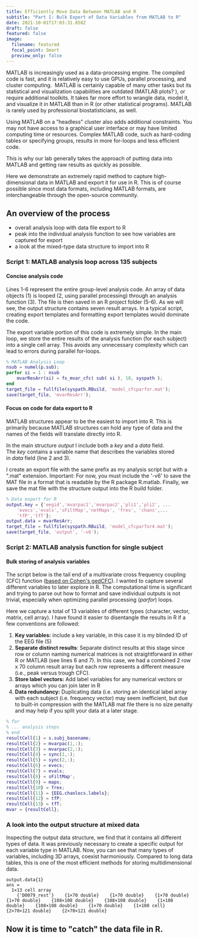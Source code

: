 ```yaml
---
title: Efficiently Move Data Between MATLAB and R
subtitle: "Part I: Bulk Export of Data Variables from MATLAB to R"
date: 2021-10-01T17:03:31.858Z
draft: false
featured: false
image:
  filename: featured
  focal_point: Smart
  preview_only: false
---
```

MATLAB is increasingly used as a data-processing engine. The compiled code is fast, and it is relatively easy to use GPUs, parallel processing, and cluster computing.  MATLAB is certainly capable of many other tasks but its statistical and visualization capabilities are outdated (MATLAB plots? ), or require additional toolkits. It takes far more effort to wrangle data, model it, and visualize it in MATLAB than in R (or other statistical programs). MATLAB is rarely used by professional biostatisticians, as well.

Using MATLAB on a "headless" cluster also adds additional constraints. You may not have access to a graphical user interface or may have limited computing time or resources. Complex MATLAB code, such as hard-coding tables or specifying groups, results in more for-loops and less efficient code.

This is why our lab generally takes the approach of putting data into MATLAB and getting raw results as quickly as possible. 

Here we demonstrate an extremely rapid method to capture high-dimensional data in MATLAB and export it for use in R. This is of course possible since most data formats, including MATLAB formats, are interchangeable through the open-source community.

## An overview of the process

* overall analysis loop with data file export to R
* peak into the individual analysis function to see how variables are captured for export
* a look at the mixed-type data structure to import into R

### Script 1: MATLAB analysis loop across 135 subjects

#### Concise analysis code

Lines 1-6 represent the entire group-level analysis code. An array of data objects (1) is looped (2, using parallel processing) through an analysis function (3). The file is then saved in an R project folder (5-6). As we will see, the output structure contains seven result arrays. In a typical script, creating export templates and formatting export templates would dominate the code.

The export variable portion of this code is extremely simple. In the main loop, we store the entire results of the analysis function (for each subject) into a single cell array. This avoids any unnecessary complexity which can lead to errors during parallel for-loops.

```matlab
% MATLAB Analysis Loop
nsub = numel(p.sub); 
parfor si = 1 : nsub  
    mvarResArr(si) = fx_mvar_cfc( sub( si ), 10, syspath );
end
target_file = fullfile(syspath.RBuild, 'model_cfcparfor.mat');
save(target_file, 'mvarResArr');
```

#### Focus on code for data export to R

MATLAB structures appear to be the easiest to import into R. This is primarily because MATLAB structures can hold any type of data and the names of the fields will translate directly into R. 

In the main structure *output* I include both a *key* and a *data* field. The *key* contains a variable name that describes the variables stored in *data* field (line 2 and 3).

I create an export file with the same prefix as my analysis script but with a ".mat" extension. Important: For now, you must include the '-v6' to save the MAT file in a format that is readable by the R package R.matlab. Finally, we save the mat file with the structure output into the R build folder.

```matlab
% Data export for R
output.key = {'eegid','mvarpac1','mvarpac2','pli1','pli2', ...
    'evecs','evals','sFiltMap','netMaps', 'frex', 'chans',...
    'tfP','tfT'};
output.data = mvarResArr;
target_file = fullfile(syspath.RBuild, 'model_cfcparfor4.mat');
save(target_file, 'output', '-v6');
```

### Script 2: MATLAB analysis function for single subject

#### Bulk storing of analysis variables

The script below is the tail end of a multivariate cross frequency coupling (CFC) function ([based on Cohen's gedCFC](https://www.ncbi.nlm.nih.gov/pmc/articles/PMC5262375/)). I wanted to capture several different variables to later explore in R. The computational time is significant and trying to parse out how to format and save individual outputs is not trivial, especially when optimizing parallel processing (*parfor*) loops.

Here we capture a total of 13 variables of different types (character, vector, matrix, cell array). I have found it easier to disentangle the results in R if a few conventions are followed:

1. **Key variables:** include a key variable, in this case it is my blinded ID of the EEG file (5)
2. **Separate distinct results**: Separate distinct results at this stage since row or column naming numerical matrices is not straightforward in either R or MATLAB (see lines 6 and 7). In this case, we had a combined 2 row x 70 column result array but each row represents a different measure (i.e., peak versus trough CFC). 
3. **Store label vectors:** Add label variables for any numerical vectors or arrays which you can join later in R
4. **Data redundancy:** Duplicating data (i.e. storing an identical label array with each subject (i.e. frequency vector) may seem inefficient, but due to built-in compression with the MATLAB mat file there is no size penalty and may help if you split your data at a later stage. 

```matlab
% for
% ... analysis steps
% end
resultCell{1} = s.subj_basename;
resultCell{2} = mvarpac(1,:);
resultCell{3} = mvarpac(2,:);
resultCell{4} = sync(1,:);
resultCell{5} = sync(2,:);
resultCell{6} = evecs;
resultCell{7} = evals;
resultCell{8} = sFiltMap';
resultCell{9} = maps;
resultCell{10} = frex;
resultCell{11} = {EEG.chanlocs.labels};
resultCell{12} = tfP;
resultCell{13} = tfT;
mvar = {resultCell};
```

### A look into the output structure at mixed data

Inspecting the output data structure, we find that it contains all different types of data. It was previously necessary to create a specific output for each variable type in MATLAB. Now, you can see that many types of variables, including 3D arrays, coexist harmoniously. Compared to long data tables, this is one of the most efficient methods for storing multidimensional data.

```
output.data{1}
ans =
  1×13 cell array
    {'D0079_rest'}    {1×70 double}    {1×70 double}    {1×70 double}    {1×70 double}    {108×108 double}    {108×108 double}    {1×108 double}    {108×108 double}    {1×70 double}    {1×108 cell}    {2×70×121 double}    {2×70×121 double}
```

## Now it is time to "catch" the data file in R.